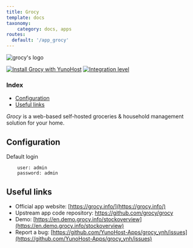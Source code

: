 ```yaml
---
title: Grocy
template: docs
taxonomy:
    category: docs, apps
routes:
  default: '/app_grocy'
---
```


![grocy's logo](image://grocy-logo.png?resize=100)


[![Install Grocy with YunoHost](https://install-app.yunohost.org/install-with-yunohost.png)](https://install-app.yunohost.org/?app=grocy) 
[![Integration level](https://dash.yunohost.org/integration/grocy.svg)](https://dash.yunohost.org/appci/app/grocy)


### Index

- [Configuration](#configuration)
- [Useful links](#useful-links)

*Grocy* is a web-based self-hosted groceries & household management solution for your home.

## Configuration

 Default login
```
	user: admin
	password: admin
```

## Useful links

* Official app website: [https://grocy.info/](https://grocy.info/)
* Upstream app code repository: https://github.com/grocy/grocy
* Demo: [https://en.demo.grocy.info/stockoverview](https://en.demo.grocy.info/stockoverview)
* Report a bug: [https://github.com/YunoHost-Apps/grocy_ynh/issues](https://github.com/YunoHost-Apps/grocy_ynh/issues)
